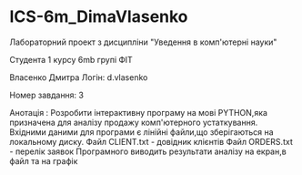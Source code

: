 # ICS-6m_DimaVlasenko

Лабораторний проект
з дисципліни "Уведення в комп'ютерні науки"

Студента 1 курсу 6mb групі ФІТ

Власенко Дмитра
Логін: d.vlasenko

Номер завдання: 3

Анотація :
Розробити інтерактивну програму на мові PYTHON,яка призначена для аналізу продажу комп'ютерного устаткування.
Вхідними даними для програми є лінійні файли,що зберігаються на локальному диску.
Файл CLIENT.txt - довідник клієнтів
Файл ORDERS.txt - перелік заявок
Програмного виводить результати аналізу на екран,в файл та на графік